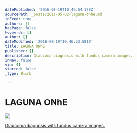 ```yaml
---
datePublished: '2016-08-19T10:46:54.178Z'
sourcePath: _posts/2016-05-02-laguna-onhe.md
inFeed: true
authors: []
hasPage: false
keywords: []
author: []
dateModified: '2016-08-19T10:46:53.581Z'
title: LAGUNA ONhE
publisher: {}
description: Glaucoma diagnosis with fundus camera images.
inNav: false
via: {}
starred: false
_type: Blurb

---
```

# LAGUNA ONhE
![](https://s3-us-west-2.amazonaws.com/the-grid-img/p/8b87eec4454fd64426968e3618e0f3a577f5bc8c.png)

[Glaucoma diagnosis with fundus camera images.][0]

[0]: http://worldwide.espacenet.com/publicationDetails/biblio?CC=WO&NR=2013076336A4&KC=A4&FT=D